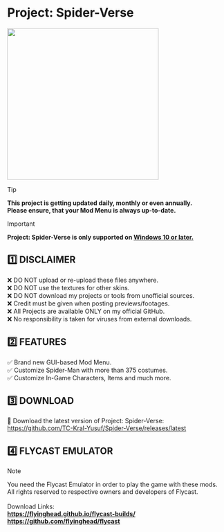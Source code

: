 # Project: Spider-Verse <br>
<img src="https://www.retroplace.com/pics/dreamcast/packshots/54905--spider-man.png" width="350" height="350"> <br>

> [!TIP]
> **This project is getting updated daily, monthly or even annually.** <br>
> **Please ensure, that your Mod Menu is always up-to-date.**

> [!IMPORTANT]
> **Project: Spider-Verse is only supported on <ins> Windows 10 or later.</ins>**

## 1️⃣ DISCLAIMER
❌ DO NOT upload or re-upload these files anywhere. <br>
❌ DO NOT use the textures for other skins. <br>
❌ DO NOT download my projects or tools from unofficial sources. <br>
❌ Credit must be given when posting previews/footages. <br>
❌ All Projects are available ONLY on my official GitHub. <br>
❌ No responsibility is taken for viruses from external downloads.

## 2️⃣ FEATURES
✅ Brand new GUI-based Mod Menu. <br>
✅ Customize Spider-Man with more than 375 costumes. <br>
✅ Customize In-Game Characters, Items and much more. <br>

## 3️⃣ DOWNLOAD
🔗 Download the latest version of Project: Spider-Verse:<br>
https://github.com/TC-Kral-Yusuf/Spider-Verse/releases/latest

## 4️⃣ FLYCAST EMULATOR
> [!NOTE]
> You need the Flycast Emulator in order to play the game with these mods. <br>
> All rights reserved to respective owners and developers of Flycast. <br> <br>
Download Links: <br>
**https://flyinghead.github.io/flycast-builds/** <br>
**https://github.com/flyinghead/flycast**
